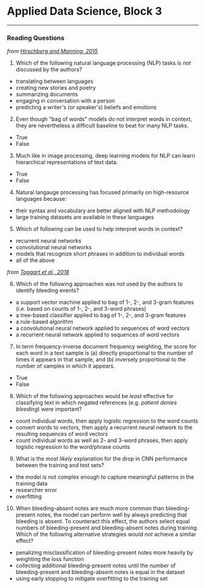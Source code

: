 # Applied Data Science, Block 3

---

### Reading Questions

*from [Hirschberg and Manning, 2015](https://science.sciencemag.org/content/349/6245/261)*

1. Which of the following natural language processing (NLP) tasks is *not* discussed by the authors?
  - translating between languages
  - creating new stories and poetry
  - summarizing documents
  - engaging in conversation with a person
  - predicting a writer's (or speaker's) beliefs and emotions
2. Even though "bag of words" models do not interpret words in context, they are nevertheless a difficult baseline to beat for many NLP tasks.
  - True
  - False
3. Much like in image processing, deep learning models for NLP can learn hierarchical representations of text data.
  - True
  - False
4. Natural langauge processing has focused primarily on high-resource languages because:
  - their syntax and vocabulary are better aligned with NLP methodology
  - large training datasets are available in these languages
5. Which of following can be used to help interpret words in context?
  - recurrent neural networks
  - convolutional neural networks
  - models that recognize short phrases in addition to individual words
  - all of the above

*from [Taggart et al., 2018](https://jamanetwork.com/journals/jamanetworkopen/fullarticle/2706498)*

6. Which of the following approaches was *not* used by the authors to identify bleeding events?
  - a support vector machine applied to bag of 1-, 2-, and 3-gram features (i.e. based on counts of 1-, 2-, and 3-word phrases)
  - a tree-based classifier applied to bag of 1-, 2-, and 3-gram features
  - a rule-based algorithm
  - a convolutional neural network applied to sequences of word vectors
  - a recurrent neural network applied to sequences of word vectors
7. In term frequency-inverse document frequency weighting, the score for each word in a text sample is (a) directly proportional to the number of times it appears in that sample, and (b) inversely proportional to the number of samples in which it appears.
  - True
  - False
8. Which of the following approaches would be *least* effective for classifying text in which negated references (e.g. *patient denies bleeding*) were important?
  - count individual words, then apply logistic regression to the word counts
  - convert words to vectors, then apply a recurrent neural network to the resulting sequences of word vectors
  - count individual words as well as 2- and 3-word phrases, then apply logistic regression to the word/phrase counts
9. What is the *most likely* explanation for the drop in CNN performance between the training and test sets?
  - the model is not complex enough to capture meaningful patterns in the training data
  - researcher error
  - overfitting
10. When bleeding-absent notes are much more common than bleeding-present notes, the model can perform well by always predicting that bleeding is absent. To counteract this effect, the authors select equal numbers of bleeding-present and bleeding-absent notes during training. Which of the following alternative strategies would *not* achieve a similar effect?
  - penalizing misclassification of bleeding-present notes more heavily by weighting the loss function
  - collecting additional bleeding-present notes until the number of bleeding-present and bleeding-absent notes is equal in the dataset
  - using early stopping to mitigate overfitting to the training set
